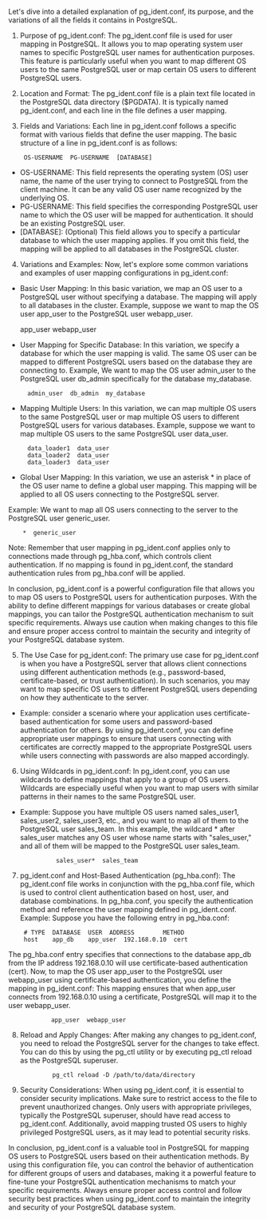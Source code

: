 Let's dive into a detailed explanation of pg_ident.conf, its purpose, and the variations of all the fields it contains in PostgreSQL.

1. Purpose of pg_ident.conf:
The pg_ident.conf file is used for user mapping in PostgreSQL. It allows you to map operating system user names to specific PostgreSQL user names for authentication purposes. This feature is particularly useful when you want to map different OS users to the same PostgreSQL user or map certain OS users to different PostgreSQL users.

2. Location and Format:
The pg_ident.conf file is a plain text file located in the PostgreSQL data directory ($PGDATA). It is typically named pg_ident.conf, and each line in the file defines a user mapping.

3. Fields and Variations:
Each line in pg_ident.conf follows a specific format with various fields that define the user mapping. The basic structure of a line in pg_ident.conf is as follows:

        OS-USERNAME  PG-USERNAME  [DATABASE]

- OS-USERNAME: This field represents the operating system (OS) user name, the name of the user trying to connect to PostgreSQL from the client machine. It can be any valid OS user name recognized by the underlying OS.
- PG-USERNAME: This field specifies the corresponding PostgreSQL user name to which the OS user will be mapped for authentication. It should be an existing PostgreSQL user.
- [DATABASE]: (Optional) This field allows you to specify a particular database to which the user mapping applies. If you omit this field, the mapping will be applied to all databases in the PostgreSQL cluster.

4. Variations and Examples:
Now, let's explore some common variations and examples of user mapping configurations in pg_ident.conf:

- Basic User Mapping: In this basic variation, we map an OS user to a PostgreSQL user without specifying a database. The mapping will apply to all databases in the cluster. Example, suppose we want to map the OS user app_user to the PostgreSQL user webapp_user.
    
    app_user  webapp_user

- User Mapping for Specific Database: In this variation, we specify a database for which the user mapping is valid. The same OS user can be mapped to different PostgreSQL users based on the database they are connecting to. Example, We want to map the OS user admin_user to the PostgreSQL user db_admin specifically for the database     my_database.
        
        admin_user  db_admin  my_database

- Mapping Multiple Users: In this variation, we can map multiple OS users to the same PostgreSQL user or map multiple OS users to different PostgreSQL users for various databases. Example, suppose we want to map multiple OS users to the same PostgreSQL user data_user.

        data_loader1  data_user
        data_loader2  data_user
        data_loader3  data_user

- Global User Mapping: In this variation, we use an asterisk * in place of the OS user name to define a global user mapping. This mapping will be applied to all OS users connecting to the PostgreSQL server.

Example: We want to map all OS users connecting to the server to the PostgreSQL user generic_user.

        *  generic_user

Note: Remember that user mapping in pg_ident.conf applies only to connections made through pg_hba.conf, which controls client authentication. If no mapping is found in pg_ident.conf, the standard authentication rules from pg_hba.conf will be applied.

In conclusion, pg_ident.conf is a powerful configuration file that allows you to map OS users to PostgreSQL users for authentication purposes. With the ability to define different mappings for various databases or create global mappings, you can tailor the PostgreSQL authentication mechanism to suit specific requirements. Always use caution when making changes to this file and ensure proper access control to maintain the security and integrity of your PostgreSQL database system.

5. The Use Case for pg_ident.conf: The primary use case for pg_ident.conf is when you have a PostgreSQL server that allows client connections using different authentication methods (e.g., password-based, certificate-based, or trust authentication). In such scenarios, you may want to map specific OS users to different PostgreSQL users depending on how they authenticate to the server.
- Example: consider a scenario where your application uses certificate-based authentication for some users and password-based authentication for others. By using pg_ident.conf, you can define appropriate user mappings to ensure that users connecting with certificates are correctly mapped to the appropriate PostgreSQL users while users connecting with passwords are also mapped accordingly.

6. Using Wildcards in pg_ident.conf: In pg_ident.conf, you can use wildcards to define mappings that apply to a group of OS users. Wildcards are especially useful when you want to map users with similar patterns in their names to the same PostgreSQL user. 
- Example: Suppose you have multiple OS users named sales_user1, sales_user2, sales_user3, etc., and you want to map all of them to the PostgreSQL user sales_team. In this example, the wildcard * after sales_user matches any OS user whose name starts with "sales_user," and all of them will be mapped to the PostgreSQL user sales_team.


                sales_user*  sales_team

7. pg_ident.conf and Host-Based Authentication (pg_hba.conf): The pg_ident.conf file works in conjunction with the pg_hba.conf file, which is used to control client authentication based on host, user, and database combinations. In pg_hba.conf, you specify the authentication method and reference the user mapping defined in pg_ident.conf. Example: Suppose you have the following entry in pg_hba.conf:


        # TYPE  DATABASE  USER  ADDRESS        METHOD
        host    app_db    app_user  192.168.0.10  cert

The pg_hba.conf entry specifies that connections to the database app_db from the IP address 192.168.0.10 will use certificate-based authentication (cert). Now, to map the OS user app_user to the PostgreSQL user webapp_user using certificate-based authentication, you define the mapping in pg_ident.conf: This mapping ensures that when app_user connects from 192.168.0.10 using a certificate, PostgreSQL will map it to the user webapp_user.


                app_user  webapp_user


8. Reload and Apply Changes: After making any changes to pg_ident.conf, you need to reload the PostgreSQL server for the changes to take effect. You can do this by using the pg_ctl utility or by executing pg_ctl reload as the PostgreSQL superuser.

                pg_ctl reload -D /path/to/data/directory

9. Security Considerations: When using pg_ident.conf, it is essential to consider security implications. Make sure to restrict access to the file to prevent unauthorized changes. Only users with appropriate privileges, typically the PostgreSQL superuser, should have read access to pg_ident.conf. Additionally, avoid mapping trusted OS users to highly privileged PostgreSQL users, as it may lead to potential security risks.

In conclusion, pg_ident.conf is a valuable tool in PostgreSQL for mapping OS users to PostgreSQL users based on their authentication methods. By using this configuration file, you can control the behavior of authentication for different groups of users and databases, making it a powerful feature to fine-tune your PostgreSQL authentication mechanisms to match your specific requirements. Always ensure proper access control and follow security best practices when using pg_ident.conf to maintain the integrity and security of your PostgreSQL database system.